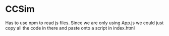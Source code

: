 # CCSim
Has to use npm to read js files. Since we are only using App.js we could just copy all the code in there and paste onto a script in index.html
